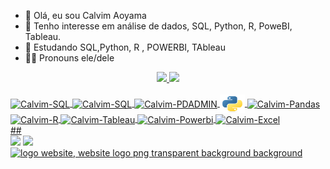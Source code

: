 - 👋 Olá, eu sou Calvim Aoyama
- 👀 Tenho interesse em análise de dados, SQL, Python, R, PoweBI, Tableau.
- 🌱 Estudando SQL,Python, R , POWERBI, TAbleau
- 🙋‍♂️ Pronouns ele/dele

<div align="center">
  <a href="https://github.com/Calvim-aoyama">
  <img height="180em" src="https://github-readme-stats.vercel.app/api?username=Calvim-aoyama&show_icons=true&theme=dracula&include_all_commits=true&count_private=true"/>
  <img height="180em" src="https://github-readme-stats.vercel.app/api/top-langs/?username=Calvim-aoyama&layout=compact&langs_count=7&theme=dracula"/>
</div>

 <div style="display: inline_block"><br>
   <img align="center" alt="Calvim-SQL" height="30" width="40"src="https://img.icons8.com/color/48/000000/visual-studio-code-2019.png">
  <img align="center" alt="Calvim-SQL" height="30" width="40" src="https://img.icons8.com/color/48/000000/microsoft-sql-server.png">
  <img align="center" alt="Calvim-PDADMIN" height="30" width="40" src="https://img.icons8.com/color/48/000000/postgreesql.png">
  <img align="center" alt="Calvim-Python" height="30" width="40" src="https://raw.githubusercontent.com/devicons/devicon/master/icons/python/python-original.svg">
  <img align="center" alt="Calvim-Pandas" height="30" width="40" src="https://cdn.jsdelivr.net/gh/devicons/devicon/icons/pandas/pandas-original-wordmark.svg">
  <img align="center" alt="Calvim-R" height="30" width="40" src="https://cdn.jsdelivr.net/gh/devicons/devicon/icons/r/r-original.svg">
  <img align="center" alt="Calvim-Tableau" height="30" width="40" src="https://img.icons8.com/color/48/000000/tableau-software.png">
  <img align="center" alt="Calvim-Powerbi" height="30" width="40" src="https://img.icons8.com/color/48/000000/power-bi.png">
  <img align="center" alt="Calvim-Excel" height="30" width="40"src="https://img.icons8.com/color/48/000000/ms-excel.png"/>
 
</div> 
  ##
  
  <div>
  <a href = "mailto:calvim.aoyama@gmail.com"><img src="https://img.shields.io/badge/-Gmail-%23333?style=for-the-badge&logo=gmail&logoColor=white" target="_blank"></a>
  <a href="https://www.linkedin.com/in/calvim-aoyama-10279491/" target="_blank"><img src="https://img.shields.io/badge/-LinkedIn-%230077B5?style=for-the-badge&logo=linkedin&logoColor=white" target="_blank"></a> 
   <a href="https://calvimaoyama.wixsite.com/my-site" target="_blank"><img src="https://www.freepnglogos.com/uploads/logo-website-png/logo-website-website-logo-png-transparent-background-background-15.png" width="200" alt="logo website, website logo png transparent background background"  target="_blank"></a> 
  
  </div>
  

<!---
Calvim-aoyama/Calvim-aoyama is a ✨ special ✨ repository because its `README.md` (this file) appears on your GitHub profile.
You can click the Preview link to take a look at your changes.
--->
